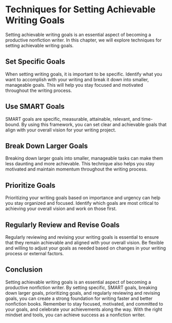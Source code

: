 Techniques for Setting Achievable Writing Goals
=================================================================================

Setting achievable writing goals is an essential aspect of becoming a productive nonfiction writer. In this chapter, we will explore techniques for setting achievable writing goals.

Set Specific Goals
------------------

When setting writing goals, it is important to be specific. Identify what you want to accomplish with your writing and break it down into smaller, manageable goals. This will help you stay focused and motivated throughout the writing process.

Use SMART Goals
---------------

SMART goals are specific, measurable, attainable, relevant, and time-bound. By using this framework, you can set clear and achievable goals that align with your overall vision for your writing project.

Break Down Larger Goals
-----------------------

Breaking down larger goals into smaller, manageable tasks can make them less daunting and more achievable. This technique also helps you stay motivated and maintain momentum throughout the writing process.

Prioritize Goals
----------------

Prioritizing your writing goals based on importance and urgency can help you stay organized and focused. Identify which goals are most critical to achieving your overall vision and work on those first.

Regularly Review and Revise Goals
---------------------------------

Regularly reviewing and revising your writing goals is essential to ensure that they remain achievable and aligned with your overall vision. Be flexible and willing to adjust your goals as needed based on changes in your writing process or external factors.

Conclusion
----------

Setting achievable writing goals is an essential aspect of becoming a productive nonfiction writer. By setting specific, SMART goals, breaking down larger goals, prioritizing goals, and regularly reviewing and revising goals, you can create a strong foundation for writing faster and better nonfiction books. Remember to stay focused, motivated, and committed to your goals, and celebrate your achievements along the way. With the right mindset and tools, you can achieve success as a nonfiction writer.
